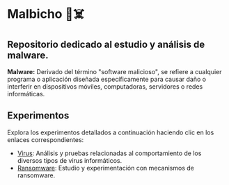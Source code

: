 # Malbicho 👾☠️

## Repositorio dedicado al estudio y análisis de malware.

**Malware:** Derivado del término "software malicioso", se refiere a cualquier programa o aplicación diseñada específicamente para causar daño o interferir en dispositivos móviles, computadoras, servidores o redes informáticas.

## Experimentos

Explora los experimentos detallados a continuación haciendo clic en los enlaces correspondientes:

- [Virus](https://github.com/german-rs/malbicho/tree/main/virus): Análisis y pruebas relacionadas al comportamiento de los diversos tipos de virus informáticos.
- [Ransomware](https://github.com/german-rs/malbicho/tree/main/ransomware): Estudio y experimentación con mecanismos de ransomware.
